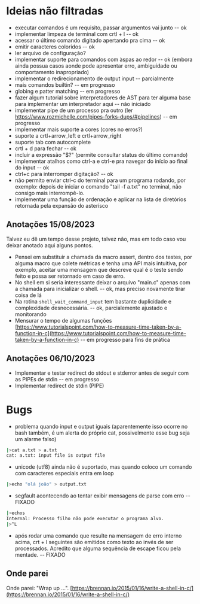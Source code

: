 # Ideias não filtradas

* executar comandos é um requisito, passar argumentos vai junto -- ok
* implementar limpeza de terminal com crtl + l -- ok
* acessar o último comando digitado apertando pra cima -- ok
* emitir caracteres coloridos -- ok
* ler arquivo de configuração?
* implementar suporte para comandos com àspas ao redor -- ok (embora ainda possua casos aonde pode apresentar erro, ambiguidade ou comportamento inapropriado)
* implementar o redirecionamento de output input -- parcialmente
* mais comandos builtin? -- em progresso
* globing e patter matching -- em progresso
* fazer algum tutorial sobre interpretadores de AST para ter alguma base para implementar um interpretador aqui -- não iniciado
* implementar pipe de um processo pra outro (ler https://www.rozmichelle.com/pipes-forks-dups/#pipelines) -- em progresso
* implementar mais suporte a cores (cores no erros?)
* suporte a crtl+arrow_left e crtl+arrow_right
* suporte tab com autocomplete
* crtl + d para fechar -- ok
* incluir a expressão "$?" (permite consultar status do último comando)
* implementar atalhos como ctrl-a e ctrl-e pra navegar do início ao final do input -- ok
* ctrl+c para interromper digitação? -- ok
* não permito enviar ctrl-c do terminal para um programa rodando, por exemplo: depois de iniciar o comando "tail -f a.txt" no terminal, não consigo mais interrompê-lo.
* implementar uma função de ordenação e aplicar na lista de diretórios retornada pela expansão do asterísco


## Anotações 15/08/2023

Talvez eu dê um tempo desse projeto, talvez não, mas em todo caso vou deixar anotado aqui alguns pontos.
* Pensei em substituir a chamada da macro assert, dentro dos testes, por alguma macro que colete métricas e tenha uma API mais
intuitiva, por exemplo, aceitar uma mensagem que descreve qual é o teste sendo feito e possa ser retornado em caso de erro.
* No shell em si seria interessante deixar o arquivo "main.c" apenas com a chamada para inicializar o shell. -- ok, mas preciso novamente tirar coisa de lá
* Na rotina `shell_wait_command_input` tem bastante duplicidade e complexidade desnecessária. -- ok, parcialemente ajustado e monitorando
* Mensurar o tempo de algumas funções [https://www.tutorialspoint.com/how-to-measure-time-taken-by-a-function-in-c](https://www.tutorialspoint.com/how-to-measure-time-taken-by-a-function-in-c) -- em progresso para fins de prática

## Anotações 06/10/2023
* Implementar e testar redirect do stdout e stderror antes de seguir com as PIPEs de stdin -- em progresso
* Implementar redirect de stdin (PIPE)

# Bugs

* problema quando input e output iguais (aparentemente isso ocorre no bash também, é um alerta do próprio cat, possivelmente esse bug seja um alarme falso)
```bash
|>cat a.txt > a.txt
cat: a.txt: input file is output file
```
* unicode (utf8) ainda não é suportado, mas quando coloco um comando com caracteres especiais entra em loop
```bash
|>echo "olá joão" > output.txt
```
* segfault acontecendo ao tentar exibir mensagens de parse com erro -- FIXADO
```bash
|>echos
Internal: Processo filho não pode executar o programa alvo.
|>^L
```
* após rodar uma comando que resulte na mensagem  de erro interno acima, crt + l seguintes são emitidos como texto ao invés de ser processados. Acredito que alguma sequência de escape ficou pela mentade. -- FIXADO


## Onde parei

Onde parei: "Wrap up ...".
[https://brennan.io/2015/01/16/write-a-shell-in-c/](https://brennan.io/2015/01/16/write-a-shell-in-c/)
